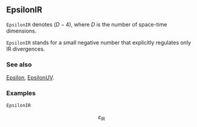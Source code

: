 ## EpsilonIR

`EpsilonIR`  denotes $(D-4)$, where $D$ is the number of space-time dimensions.

`EpsilonIR` stands for a small negative number that explicitly regulates only IR divergences.

### See also

[Epsilon](Epsilon), [EpsilonUV](EpsilonUV).

### Examples

```mathematica
EpsilonIR
```

$$\varepsilon _{\text{IR}}$$